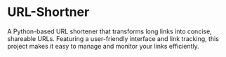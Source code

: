 # URL-Shortner
A Python-based URL shortener that transforms long links into concise, shareable URLs. Featuring a user-friendly interface and link tracking, this project makes it easy to manage and monitor your links efficiently.
